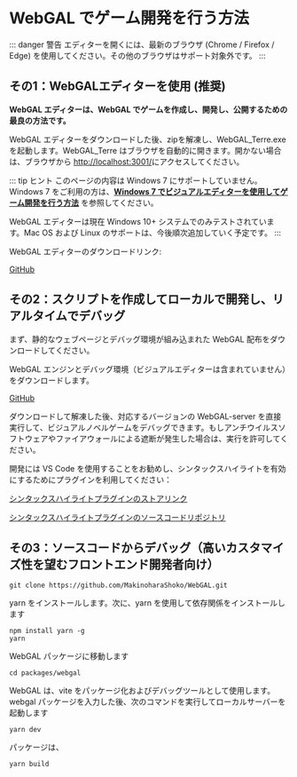 # WebGAL でゲーム開発を行う方法

::: danger 警告
エディターを開くには、最新のブラウザ (Chrome / Firefox / Edge) を使用してください。その他のブラウザはサポート対象外です。
:::

## その1：WebGALエディターを使用 (推奨)

**WebGAL エディターは、WebGAL でゲームを作成し、開発し、公開するための最良の方法です。**

WebGAL エディターをダウンロードした後、zipを解凍し、WebGAL_Terre.exe を起動します。WebGAL_Terre はブラウザを自動的に開きます。開かない場合は、ブラウザから [http://localhost:3001/](http://localhost:3001/)にアクセスしてください。

::: tip ヒント
このページの内容は Windows 7 にサポートしていません。Windows 7 をご利用の方は、**[Windows 7 でビジュアルエディターを使用してゲーム開発を行う方法](./win7)** を参照してください。

WebGAL エディターは現在 Windows 10+ システムでのみテストされています。Mac OS および Linux のサポートは、今後順次追加していく予定です。
:::

WebGAL エディターのダウンロードリンク:

[GitHub](https://github.com/MakinoharaShoko/WebGAL_Terre/releases)

## その2：スクリプトを作成してローカルで開発し、リアルタイムでデバッグ

まず、静的なウェブページとデバッグ環境が組み込まれた WebGAL 配布をダウンロードしてください。

WebGAL エンジンとデバッグ環境（ビジュアルエディターは含まれていません）をダウンロードします。

[GitHub](https://github.com/MakinoharaShoko/WebGAL/releases/)

ダウンロードして解凍した後、対応するバージョンの WebGAL-server を直接実行して、ビジュアルノベルゲームをデバッグできます。もしアンチウイルスソフトウェアやファイアウォールによる遮断が発生した場合は、実行を許可してください。

開発には VS Code を使用することをお勧めし、シンタックスハイライトを有効にするためにプラグインを利用してください：

[シンタックスハイライトプラグインのストアリンク](https://marketplace.visualstudio.com/items?itemName=c6h5-no2.webgal-script-basics)

[シンタックスハイライトプラグインのソースコードリポジトリ](https://github.com/C6H5-NO2/webgal-script-basics)

## その3：ソースコードからデバッグ（高いカスタマイズ性を望むフロントエンド開発者向け）

```
git clone https://github.com/MakinoharaShoko/WebGAL.git
```

yarn をインストールします。次に、yarn を使用して依存関係をインストールします

```
npm install yarn -g
yarn
```

WebGAL パッケージに移動します

```
cd packages/webgal
```

WebGAL は、vite をパッケージ化およびデバッグツールとして使用します。webgal パッケージを入力した後、次のコマンドを実行してローカルサーバーを起動します

```
yarn dev
```

パッケージは、

```
yarn build 
```
